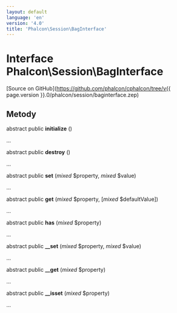 ```yaml
---
layout: default
language: 'en'
version: '4.0'
title: 'Phalcon\Session\BagInterface'
---
```


# Interface **Phalcon\Session\BagInterface**

[Source on GitHub](https://github.com/phalcon/cphalcon/tree/v{{ page.version }}.0/phalcon/session/baginterface.zep)

## Metody

abstract public **initialize** ()

...

abstract public **destroy** ()

...

abstract public **set** (*mixed* $property, *mixed* $value)

...

abstract public **get** (*mixed* $property, [*mixed* $defaultValue])

...

abstract public **has** (*mixed* $property)

...

abstract public **__set** (*mixed* $property, *mixed* $value)

...

abstract public **__get** (*mixed* $property)

...

abstract public **__isset** (*mixed* $property)

...